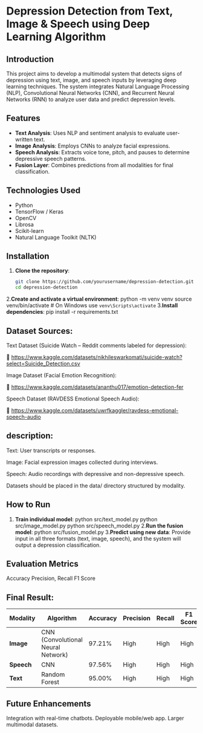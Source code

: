 # Depression Detection from Text, Image & Speech using Deep Learning Algorithm
## Introduction

This project aims to develop a multimodal system that detects signs of depression using text, image, and speech inputs by leveraging deep learning techniques. The system integrates Natural Language Processing (NLP), Convolutional Neural Networks (CNN), and Recurrent Neural Networks (RNN) to analyze user data and predict depression levels.


## Features

- **Text Analysis**: Uses NLP and sentiment analysis to evaluate user-written text.
- **Image Analysis**: Employs CNNs to analyze facial expressions.
- **Speech Analysis**: Extracts voice tone, pitch, and pauses to determine depressive speech patterns.
- **Fusion Layer**: Combines predictions from all modalities for final classification.

## Technologies Used

- Python
- TensorFlow / Keras
- OpenCV
- Librosa
- Scikit-learn
- Natural Language Toolkit (NLTK)

## Installation

1. **Clone the repository**:
   ```bash
   git clone https://github.com/yourusername/depression-detection.git
   cd depression-detection
2.**Create and activate a virtual environment**:
  python -m venv venv
source venv/bin/activate  # On Windows use `venv\Scripts\activate`
3.**Install dependencies**:
pip install -r requirements.txt
## Dataset Sources:
Text Dataset (Suicide Watch – Reddit comments labeled for depression):

🔗 https://www.kaggle.com/datasets/nikhileswarkomati/suicide-watch?select=Suicide_Detection.csv

Image Dataset (Facial Emotion Recognition):

🔗 https://www.kaggle.com/datasets/ananthu017/emotion-detection-fer

Speech Dataset (RAVDESS Emotional Speech Audio):

🔗 https://www.kaggle.com/datasets/uwrfkaggler/ravdess-emotional-speech-audio
## description:
Text: User transcripts or responses.

Image: Facial expression images collected during interviews.

Speech: Audio recordings with depressive and non-depressive speech.

Datasets should be placed in the data/ directory structured by modality.
## How to Run
1. **Train individual model**:
   python src/text_model.py
python src/image_model.py
python src/speech_model.py
2.**Run the fusion model**:
   python src/fusion_model.py
3.**Predict using new data**:
   Provide input in all three formats (text, image, speech), and the system will output a depression classification.
  ## Evaluation Metrics
Accuracy
Precision, Recall
F1 Score
## Final Result:
| **Modality** | **Algorithm**                      | **Accuracy** | **Precision** | **Recall** | **F1 Score** |
| ------------ | ---------------------------------- | ------------ | ------------- | ---------- | ------------ |
| **Image**    | CNN (Convolutional Neural Network) | 97.21%       | High          | High       | High         |
| **Speech**   | CNN                                | 97.56%       | High          | High       | High         |
| **Text**     | Random Forest                      | 95.00%       | High          | High       | High         |

## Future Enhancements
Integration with real-time chatbots.
Deployable mobile/web app.
Larger multimodal datasets.

